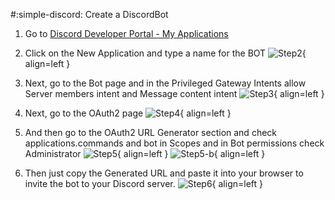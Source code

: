 #:simple-discord: Create a DiscordBot

1. Go to [Discord Developer Portal - My Applications](https://discord.com/developers/applications)
2. Click on the New Application and type a name for the BOT
![Step2](https://docs.sourcefactory.eu/~gitbook/image?url=https:%2F%2F799349702-files.gitbook.io%2F%7E%2Ffiles%2Fv0%2Fb%2Fgitbook-x-prod.appspot.com%2Fo%2Fspaces%252FrczaiIR8LCIvnID1U1Ty%252Fuploads%252FojAZUPHcjmgqjJrOuqMW%252FvwAC.png%3Falt=media%26token=38b573f6-14f7-4853-9507-09ecbeba0449&width=768&dpr=1&quality=100&sign=f49fc563612cacede325f6830ab9a2bf74a7600eed531fae2b7846fa9ec96431){ align=left }
3. Next, go to the Bot page and in the Privileged Gateway Intents allow Server members intent and Message content intent
![Step3](https://docs.sourcefactory.eu/~gitbook/image?url=https:%2F%2F799349702-files.gitbook.io%2F%7E%2Ffiles%2Fv0%2Fb%2Fgitbook-x-prod.appspot.com%2Fo%2Fspaces%252FrczaiIR8LCIvnID1U1Ty%252Fuploads%252FRZoSOcV1yBrj8iTJcNzp%252FPhnY.png%3Falt=media%26token=76b7b7f5-7167-4a4b-92a8-c09b1b1fc72e&width=768&dpr=1&quality=100&sign=0b037d6f478444837ed4e2e82ecd73201df509b5b6ee517f114e91880828dd0a){ align=left }
4. Next, go to the OAuth2 page 
![Step4](https://docs.sourcefactory.eu/~gitbook/image?url=https:%2F%2F799349702-files.gitbook.io%2F%7E%2Ffiles%2Fv0%2Fb%2Fgitbook-x-prod.appspot.com%2Fo%2Fspaces%252FrczaiIR8LCIvnID1U1Ty%252Fuploads%252F29rZLgOMe0VsDhplHgRZ%252FYFpi.png%3Falt=media%26token=374152e8-44ee-4139-ba6b-696e5be6d449&width=768&dpr=1&quality=100&sign=5d64a76e0ebd915837318ed9b8468cf7f9ce28f4f6c0c75c3bc4dd35c12cd082){ align=left }
5. And then go to the OAuth2 URL Generator section and check applications.commands and bot in Scopes and in Bot permissions check Administrator
![Step5](https://docs.sourcefactory.eu/~gitbook/image?url=https:%2F%2F799349702-files.gitbook.io%2F%7E%2Ffiles%2Fv0%2Fb%2Fgitbook-x-prod.appspot.com%2Fo%2Fspaces%252FrczaiIR8LCIvnID1U1Ty%252Fuploads%252FccSU8GUmwKsl317HcqOY%252F2IQWRax.png%3Falt=media%26token=a7345746-29e9-494f-ac8f-c9aa65e2e375&width=768&dpr=1&quality=100&sign=2638a69459d35210e3477179db02d791df2daa659c2effafea3e00337f18e539){ align=left }
![Step5-b](https://docs.sourcefactory.eu/~gitbook/image?url=https:%2F%2F799349702-files.gitbook.io%2F%7E%2Ffiles%2Fv0%2Fb%2Fgitbook-x-prod.appspot.com%2Fo%2Fspaces%252FrczaiIR8LCIvnID1U1Ty%252Fuploads%252FN7rXHqjYlawgGIV3doR2%252FhFvp.png%3Falt=media%26token=0079f077-4996-4ad8-906a-03d96e1975e2&width=768&dpr=1&quality=100&sign=af0b3de43200fddad3782bfe5bf05faf4302440b9b671c15f4a138a022cb3edb){ align=left }

6. Then just copy the Generated URL and paste it into your browser to invite the bot to your Discord server.
![Step6](https://docs.sourcefactory.eu/~gitbook/image?url=https:%2F%2F799349702-files.gitbook.io%2F%7E%2Ffiles%2Fv0%2Fb%2Fgitbook-x-prod.appspot.com%2Fo%2Fspaces%252FrczaiIR8LCIvnID1U1Ty%252Fuploads%252FojAZUPHcjmgqjJrOuqMW%252FvwAC.png%3Falt=media%26token=38b573f6-14f7-4853-9507-09ecbeba0449&width=768&dpr=1&quality=100&sign=f49fc563612cacede325f6830ab9a2bf74a7600eed531fae2b7846fa9ec96431){ align=left }